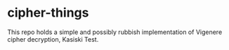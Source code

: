 # cipher-things
This repo holds a simple and possibly rubbish implementation of Vigenere cipher decryption, Kasiski Test.
